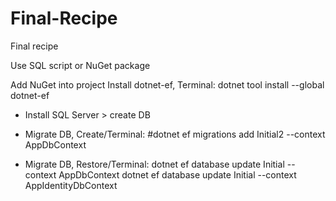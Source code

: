 # Final-Recipe
Final recipe

Use SQL script or NuGet package

Add NuGet into project
Install dotnet-ef, Terminal:
dotnet tool install --global dotnet-ef

- Install SQL Server > create DB
- Migrate DB, Create/Terminal:
#dotnet ef migrations add Initial2 --context AppDbContext

- Migrate DB, Restore/Terminal:
dotnet ef database update Initial --context AppDbContext
dotnet ef database update Initial --context AppIdentityDbContext
